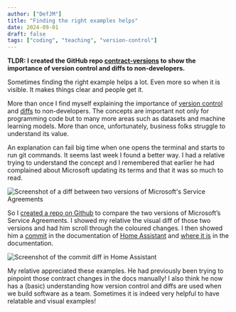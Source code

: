 ```yaml
---
author: ["DefJM"]
title: "Finding the right examples helps"
date: 2024-09-01
draft: false 
tags: ["coding", "teaching", "version-control"]
---
```


**TLDR: I created the GitHub repo [contract-versions](https://github.com/DefJM/contract-versions) to show the importance of version control and diffs to non-developers.**

Sometimes finding the right example helps a lot. Even more so when it is visible. It makes things clear and people get it.

More than once I find myself explaining the importance of [version control](https://en.wikipedia.org/wiki/Version_control) and [diffs](https://dictionary.cambridge.org/dictionary/english/diff) to non-developers. The concepts are important not only for programming code but to many more areas such as datasets and machine learning models. More than once, unfortunately, business folks struggle to understand its value.

An explanation can fail big time when one opens the terminal and starts to run git commands. It seems last week I found a better way. I had a relative trying to understand the concept and I remembered that earlier he had complained about Microsoft updating its terms and that it was so much to read. 

![Screenshot of a diff between two versions of Microsoft's Service Agreements](../images/diff-ms-service-agreements.png)

So I [created a repo on Github](https://github.com/DefJM/contract-versions) to compare the two versions of Microsoft’s Service Agreements. I showed my relative the visual diff of those two versions and had him scroll through the coloured changes. I then showed him a [commit](https://github.com/home-assistant/home-assistant.io/commit/e5eff4be6e641f112e62df7cb1865659b613f52b) in the documentation of [Home Assistant](https://www.home-assistant.io) and [where it is](https://www.home-assistant.io/integrations/alexa.smart_home/#add-code-to-the-lambda-function) in the documentation. 

![Screenshot of the commit diff in Home Assistant](../images/commit-diff-home-assistant.png)

My relative appreciated these examples. He had previously been trying to pinpoint those contract changes in the docs manually! I also think he now has a (basic) understanding how version control and diffs are used when we build software as a team. Sometimes it is indeed very helpful to have relatable and visual examples!


